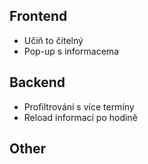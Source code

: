 ## Frontend
- Učiň to čitelný
- Pop-up s informacema

## Backend
- Profiltrování s více termíny
- Reload informací po hodině

## Other
